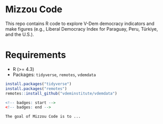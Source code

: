 
# Mizzou Code

This repo contains R code to explore V-Dem democracy indicators and make figures
(e.g., Liberal Democracy Index for Paraguay, Peru, Türkiye, and the U.S.).

# Requirements
- R (>= 4.3)
- Packages: `tidyverse`, `remotes`, `vdemdata`

```r
install.packages("tidyverse")
install.packages("remotes")
remotes::install_github("vdeminstitute/vdemdata")

<!-- badges: start -->
<!-- badges: end -->

The goal of Mizzou Code is to ...

